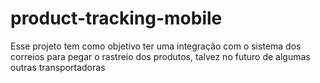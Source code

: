 # product-tracking-mobile

Esse projeto tem como objetivo ter uma integração com o sistema dos correios para pegar o rastreio dos produtos, talvez no futuro de algumas outras transportadoras

